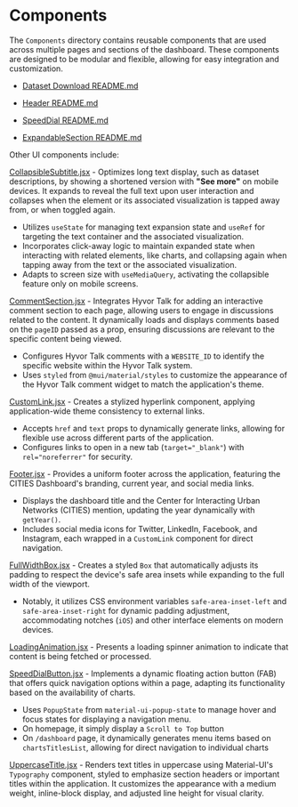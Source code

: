 # Components

The `Components` directory contains reusable components that are used across multiple pages and sections of the dashboard. These components are designed to be modular and flexible, allowing for easy integration and customization.

- [Dataset Download README.md](DatasetDownload/README.md)

- [Header README.md](Header/README.md)

- [SpeedDial README.md](SpeedDial/README.md)

- [ExpandableSection README.md](ExpandableSection/README.md)

Other UI components include:

[CollapsibleSubtitle.jsx](CollapsibleSubtitle.jsx) - Optimizes long text display, such as dataset descriptions, by showing a shortened version with **"See more"** on mobile devices. It expands to reveal the full text upon user interaction and collapses when the element or its associated visualization is tapped away from, or when toggled again.

- Utilizes `useState` for managing text expansion state and `useRef` for targeting the text container and the associated visualization.
- Incorporates click-away logic to maintain expanded state when interacting with related elements, like charts, and collapsing again when tapping away from the text or the associated visualization.
- Adapts to screen size with `useMediaQuery`, activating the collapsible feature only on mobile screens.

[CommentSection.jsx](CommentSection.jsx) - Integrates Hyvor Talk for adding an interactive comment section to each page, allowing users to engage in discussions related to the content. It dynamically loads and displays comments based on the `pageID` passed as a prop, ensuring discussions are relevant to the specific content being viewed.

- Configures Hyvor Talk comments with a `WEBSITE_ID` to identify the specific website within the Hyvor Talk system.
- Uses `styled` from `@mui/material/styles` to customize the appearance of the Hyvor Talk comment widget to match the application's theme.

[CustomLink.jsx](CustomLink.jsx) - Creates a stylized hyperlink component, applying application-wide theme consistency to external links.

- Accepts `href` and `text` props to dynamically generate links, allowing for flexible use across different parts of the application.
- Configures links to open in a new tab (`target="_blank"`) with `rel="noreferrer"` for security.

[Footer.jsx](Footer.jsx) - Provides a uniform footer across the application, featuring the CITIES Dashboard's branding, current year, and social media links.

- Displays the dashboard title and the Center for Interacting Urban Networks (CITIES) mention, updating the year dynamically with `getYear()`.
- Includes social media icons for Twitter, LinkedIn, Facebook, and Instagram, each wrapped in a `CustomLink` component for direct navigation.

[FullWidthBox.jsx](FullWidthBox.jsx) - Creates a styled `Box` that automatically adjusts its padding to respect the device's safe area insets while expanding to the full width of the viewport.

- Notably, it utilizes CSS environment variables `safe-area-inset-left` and `safe-area-inset-right` for dynamic padding adjustment, accommodating notches (`iOS`) and other interface elements on modern devices.

[LoadingAnimation.jsx](LoadingAnimation.jsx) - Presents a loading spinner animation to indicate that content is being fetched or processed.

[SpeedDialButton.jsx](SpeedDialButton.jsx) - Implements a dynamic floating action button (FAB) that offers quick navigation options within a page, adapting its functionality based on the availability of charts.

- Uses `PopupState` from `material-ui-popup-state` to manage hover and focus states for displaying a navigation menu.
- On homepage, it simply display a `Scroll to Top` button
- On `/dashboard` page, it dynamically generates menu items based on `chartsTitlesList`, allowing for direct navigation to individual charts

[UppercaseTitle.jsx](UppercaseTitle.jsx) - Renders text titles in uppercase using Material-UI's `Typography` component, styled to emphasize section headers or important titles within the application. It customizes the appearance with a medium weight, inline-block display, and adjusted line height for visual clarity.